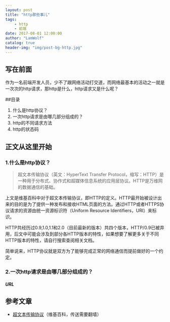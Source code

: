 ```yaml
---
layout: post
title: "http那些事儿"
tags:
    - http
    - 前端
date: 2017-08-01 12:00:00
author: "LamWolf"
catalog: true
header-img: "img/post-bg-http.jpg"
---
```




## 写在前面

作为一名前端开发人员，少不了跟网络活动打交道，而网络最基本的活动之一就是一次次的http请求，那http是什么，http请求又是什么呢？

##目录

1. 什么是http协议？
2. 一次http请求是由哪几部分组成的？
3. http的不同请求方法
4. http的状态码


## 正文从这里开始

### 1.什么是http协议？

>超文本传输协议（英文：HyperText Transfer Protocol，缩写：HTTP）是一种用于分布式、协作式和超媒体信息系统的应用层协议。HTTP是万维网的数据通信的基础。

上文是维基百科中对于超文本传输协议，即HTTP的定义。HTTP最开始被设计出来的目的是为了提供一种发布和接收HTML页面的方法。通过HTTP或者HTTPS协议请求的资源由统一资源标识符（Uniform Resource Identifiers，URI）来标识。

HTTP共经历过0.9,1.0,1.1和2.0（目前最新的版本）共四个版本，HTTP/0.9已被弃用，后文中可能会涉及到部分各HTTP版本的特性，如果想要了解更多关于不同HTTP版本的特性，请自行搜索查阅相关文档。

简单说来，HTTP协议就是双方为了能够完成正常的网络通信而提前做好的一个约定。

### 2.一次http请求是由哪几部分组成的？

##### URL

## 参考文章
* [超文本传输协议](https://zh.wikipedia.org/wiki/%E8%B6%85%E6%96%87%E6%9C%AC%E4%BC%A0%E8%BE%93%E5%8D%8F%E8%AE%AE)（维基百科，传送需要翻墙）
